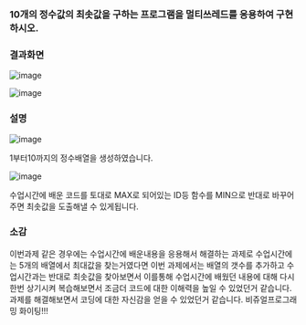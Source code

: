 ### 10개의 정수값의 최솟값을 구하는 프로그램을 멀티쓰레드를 응용하여 구현하시오.

### 결과화면
![image](https://github.com/qkrgudals1030/min/assets/50895124/3de7d693-7875-4600-a784-ee9cf902fdf9)

![image](https://github.com/qkrgudals1030/min/assets/50895124/4441fc9f-69f5-49d2-aaff-c5cd1a1d7c93)

### 설명

![image](https://github.com/qkrgudals1030/min/assets/50895124/b6f96d71-75db-4d6b-9f4e-b72df7de5dd6)

1부터10까지의 정수배열을 생성하였습니다.

![image](https://github.com/qkrgudals1030/min/assets/50895124/de5e6700-5150-4f34-8f22-a5deb7bcbff1)

수업시간에 배운 코드를 토대로 MAX로 되어있는 ID등 함수를 MIN으로 반대로 바꾸어 주면 최솟값을 도출해낼 수 있게됩니다. 

### 소감
이번과제 같은 경우에는 수업시간에 배운내용을 응용해서 해결하는 과제로 수업시간에는 5개의 배열에서 최대값을 찾는거였다면 이번 과제에서는 배열의 갯수를 추가하고 수업시간과는 반대로 최솟값을 찾아보면서 이를통해 수업시간에 배웠던 내용에 대해 다시한번 상기시켜 복습해보면서 조금더 코드에 대한 이해력을 높일 수 있었던거 같습니다.
과제를 해결해보면서 코딩에 대한 자신감을 얻을 수 있었던거 같습니다. 비쥬얼프로그래밍 화이팅!!!



